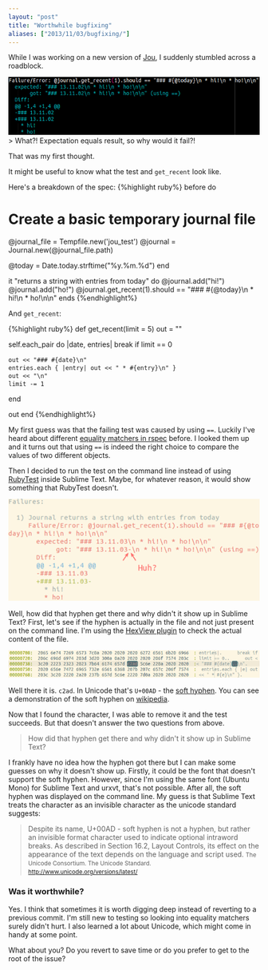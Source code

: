 ```yaml
---
layout: "post"
title: "Worthwhile bugfixing"
aliases: ["2013/11/03/bugfixing/"]
---
```


While I was working on a new version of [Jou](https://github.com/phansch/jou), I suddenly stumbled across a roadblock.

<a href="/assets/images/posts/2013-11-03-bugfixing/rspec_failure.png" class="thumbnail">
  <img src="/assets/images/posts/2013-11-03-bugfixing/rspec_failure.png" alt="screenshot" />
</a>
> What?! Expectation equals result, so why would it fail?!

That was my first thought. 

It might be useful to know what the test and `get_recent` look like.

Here's a breakdown of the spec:
{%highlight ruby%}
before do
  # Create a basic temporary journal file
  @journal_file = Tempfile.new('jou_test')
  @journal = Journal.new(@journal_file.path)

  @today = Date.today.strftime("%y.%m.%d")
end

it "returns a string with entries from today" do
  @journal.add("hi!")
  @journal.add("ho!")
  @journal.get_recent(1).should == "### #{@today}\n * hi!\n * ho!\n\n"
ends
{%endhighlight%}

And `get_recent`:

{%highlight ruby%}
def get_recent(limit = 5)
  out = ""

  self.each_pair do |date, entries|
    break if limit == 0

    out << "### #{date}­\n"
    entries.each { |entry| out << " * #{entry}\n" }
    out << "\n"
    limit -= 1
  end

  out
end
{%endhighlight%}

My first guess was that the failing test was caused by using `==`. Luckily I've heard about 
different [equality matchers in rspec](https://www.relishapp.com/rspec/rspec-expectations/v/2-0/docs/matchers/equality-matchers) before. I looked them up and it turns out that using `==` is 
indeed the right choice to compare the values of two different objects. 

Then I decided to run the test on the command line instead of using [RubyTest](https://packagecontrol.io/packages/RubyTest) inside Sublime Text. Maybe, for whatever reason, it would show something that RubyTest doesn't. 

<a href="/assets/images/posts/2013-11-03-bugfixing/rspec_failure2.png" class="thumbnail">
  <img src="/assets/images/posts/2013-11-03-bugfixing/rspec_failure2.png" alt="screenshot" />
</a>

Well, how did that hyphen get there and why didn't it show up in Sublime Text?
First, let's see if the hyphen is actually in the file and not just present on the command line. 
I'm using the [HexView plugin](https://packagecontrol.io/packages/HexViewer) to check the actual content of the file.

<a href="/assets/images/posts/2013-11-03-bugfixing/hex.png" class="thumbnail">
  <img src="/assets/images/posts/2013-11-03-bugfixing/hex.png" alt="screenshot" />
</a>

Well there it is. `c2ad`. In Unicode that's `U+00AD` ­­­­­­- the [soft hyphen](http://www.fileformat.info/info/unicode/char/00ad/index.htm). You can see a demonstration of the soft hyphen on [wikipedia](https://en.wikipedia.org/wiki/Soft_hyphen).

Now that I found the character, I was able to remove it and the test succeeds. But that doesn't answer the two questions from above.

> How did that hyphen get there and why didn't it show up in Sublime Text?

I frankly have no idea how the hyphen got there but I can make some guesses on why it doesn't show up. Firstly, it could be the font that doesn't support the soft hyphen. However, since I'm using the same font (Ubuntu Mono) for Sublime Text and urxvt, that's not possible. After all, the soft hyphen was displayed on the command line. My guess is that Sublime Text treats the character as an invisible character as the unicode standard suggests:

> Despite its name, U+00AD - soft hyphen is not a hyphen, but rather an invisible format character used to indicate optional intraword breaks. As described in Section 16.2, Layout Controls, its effect on the appearance of the text depends on the language and script used.
<small>The Unicode Consortium. The Unicode Standard.  
<a href="http://www.unicode.org/versions/latest/">http://www.unicode.org/versions/latest/</a></small>

### Was it worthwhile?
Yes. I think that sometimes it is worth digging deep instead of reverting to a previous commit.
I'm still new to testing so looking into equality matchers surely didn't hurt. I also learned a lot about Unicode, which might come in handy at some point.

What about you? Do you revert to save time or do you prefer to get to the root of the issue? 
